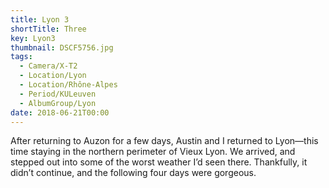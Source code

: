 ```yaml
---
title: Lyon 3
shortTitle: Three
key: Lyon3
thumbnail: DSCF5756.jpg
tags:
  - Camera/X-T2
  - Location/Lyon
  - Location/Rhône-Alpes
  - Period/KULeuven
  - AlbumGroup/Lyon
date: 2018-06-21T00:00
---
```

After returning to Auzon for a few days, Austin and I returned to Lyon—this time staying in the northern perimeter of Vieux Lyon. We arrived, and stepped out into some of the worst weather I’d seen there. Thankfully, it didn’t continue, and the following four days were gorgeous.
